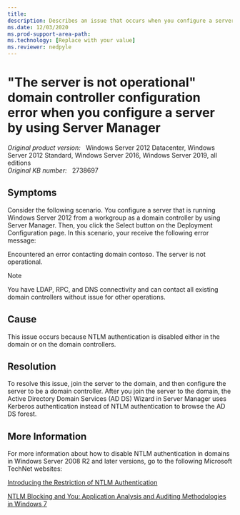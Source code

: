 ```yaml
---
title: 
description: Describes an issue that occurs when you configure a server that is running Windows Server 2012 from a workgroup as a domain controller.
ms.date: 12/03/2020
ms.prod-support-area-path: 
ms.technology: [Replace with your value]
ms.reviewer: nedpyle
---
```

# "The server is not operational" domain controller configuration error when you configure a server by using Server Manager

_Original product version:_ &nbsp; Windows Server 2012 Datacenter, Windows Server 2012 Standard, Windows Server 2016, Windows Server 2019, all editions  
_Original KB number:_ &nbsp; 2738697

## Symptoms

Consider the following scenario. You configure a server that is running Windows Server 2012 from a workgroup as a domain controller by using Server Manager. Then, you click the Select button on the Deployment Configuration page. In this scenario, your receive the following error message:

Encountered an error contacting domain contoso.
The server is not operational.

> [!NOTE]
>  You have LDAP, RPC, and DNS connectivity and can contact all existing domain controllers without issue for other operations.

## Cause

This issue occurs because NTLM authentication is disabled either in the domain or on the domain controllers.

## Resolution

To resolve this issue, join the server to the domain, and then configure the server to be a domain controller. After you join the server to the domain, the Active Directory Domain Services (AD DS) Wizard in Server Manager uses Kerberos authentication instead of NTLM authentication to browse the AD DS forest. 

## More Information

For more information about how to disable NTLM authentication in domains in Windows Server 2008 R2 and later versions, go to the following Microsoft TechNet websites:

[Introducing the Restriction of NTLM Authentication](https://technet.microsoft.com/library/dd560653%28v=ws.10%29.aspx) 

[NTLM Blocking and You: Application Analysis and Auditing Methodologies in Windows 7](http://blogs.technet.com/b/askds/archive/2009/10/08/ntlm-blocking-and-you-application-analysis-and-auditing-methodologies-in-windows-7.aspx)

